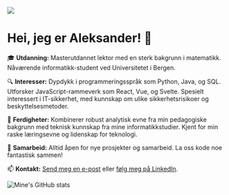 <p align="center">
  <p>
<img src="https://cdn.jsdelivr.net/gh/devicons/devicon/icons/python/python-original.svg" />
  </p>
</p>

# Hei, jeg er Aleksander! 👋

🎓 **Utdanning:** Masterutdannet lektor med en sterk bakgrunn i matematikk. Nåværende informatikk-student ved Universitetet i Bergen.

🔍 **Interesser:** Dypdykk i programmeringsspråk som Python, Java, og SQL. Utforsker JavaScript-rammeverk som React, Vue, og Svelte. Spesielt interessert i IT-sikkerhet, med kunnskap om ulike sikkerhetsrisikoer og beskyttelsesmetoder.

🚀 **Ferdigheter:** Kombinerer robust analytisk evne fra min pedagogiske bakgrunn med teknisk kunnskap fra mine informatikkstudier. Kjent for min raske læringsevne og lidenskap for teknologi.

🤝 **Samarbeid:** Alltid åpen for nye prosjekter og samarbeid. La oss kode noe fantastisk sammen!

📫 **Kontakt:** [Send meg en e-post](mailto:aleksander.fedoy@gmail.com) eller [følg meg på LinkedIn](https://www.linkedin.com/in/aleksander-l-fedoy/).

![Mine's GitHub stats](https://github-readme-stats.vercel.app/api?username=Aleksander-L-Fedoy&show_icons=true&theme=radical)



<!--
**Aleksander-L-Fedoy/Aleksander-L-Fedoy** is a ✨ _special_ ✨ repository because its `README.md` (this file) appears on your GitHub profile.

Here are some ideas to get you started:

- 🔭 I’m currently working on ...
- 🌱 I’m currently learning ...
- 👯 I’m looking to collaborate on ...
- 🤔 I’m looking for help with ...
- 💬 Ask me about ...
- 📫 How to reach me: ...
- 😄 Pronouns: ...
- ⚡ Fun fact: ...
-->
